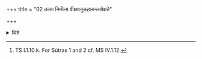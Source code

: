 +++
title = "02 तत्सा निमील्य वीक्ष्यानुच्छ्वसन्त्यवेक्षते"

+++

<details><summary>थिते</summary>

2. Having closed her eyes, then (having opened them), then having looked at it (the ghee), she gazes it without breathing out, with mahīnām payo'si.[^1]  

[^1]: TS I.1.10.k. For Sūtras 1 and 2 cf. MS IV.1.12.
</details>
